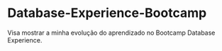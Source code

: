 # Database-Experience-Bootcamp
Visa mostrar a minha evolução do aprendizado no Bootcamp Database Experience.
